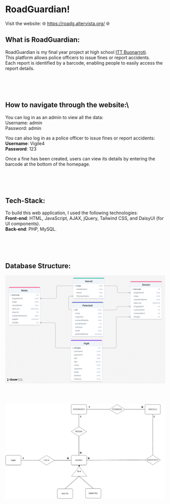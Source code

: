 # RoadGuardian!
Visit the website: 🌐 https://roadg.altervista.org/ 🌐

## What is RoadGuardian:
RoadGuardian is my final year project at high school [ITT Buonarroti](https://www.buonarroti.tn.it/).\
This platform allows police officers to issue fines or report accidents.\
Each report is identified by a barcode, enabling people to easily access the report details.

<br><br><br>

## How to navigate through the website:\
You can log in as an admin to view all the data:\
Username: admin\
Password: admin

You can also log in as a police officer to issue fines or report accidents:\
**Username**: Vigile4\
**Password**: 123

Once a fine has been created, users can view its details by entering the barcode at the bottom of the homepage.

<br><br><br>

## Tech-Stack:
To build this web application, I used the following technologies:\
**Front-end**: HTML, JavaScript, AJAX, jQuery, Tailwind CSS, and DaisyUI (for UI components).\
**Back-end**: PHP, MySQL.

<br><br><br>

## Database Structure:
![drawSQL-image](Progettazione/Tables.png "Tables")

<br><br>

![drawSQL-image](Progettazione/ER-Model "ER-MODEL")


